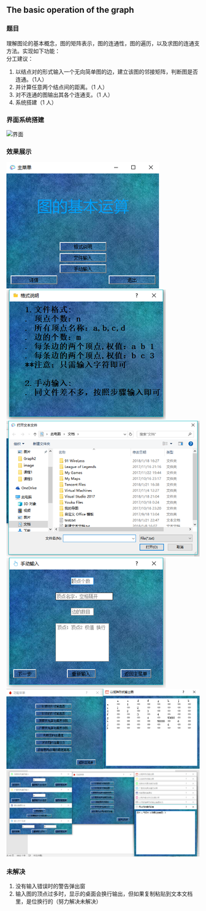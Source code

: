 ## The basic operation of the graph

### 题目

理解图论的基本概念，图的矩阵表示，图的连通性，图的遍历，以及求图的连通支方法。实现如下功能：<br>
分工建议：<br>
1. 以结点对的形式输入一个无向简单图的边，建立该图的邻接矩阵，判断图是否连通。（1人）
2. 并计算任意两个结点间的距离。（1 人）
3. 对不连通的图输出其各个连通支。（1 人）
4. 系统搭建（1 人）

### 界面系统搭建

![界面](https://github.com/anlance/anlance/blob/master/picture/Graphoperator/flowPath.png)<br>

### 效果展示

![主界面](https://github.com/anlance/anlance/blob/master/picture/Graphoperator/main.png)<br>
![格式说明界面](https://github.com/anlance/anlance/blob/master/picture/Graphoperator/format.png)<br>
![文件输入界面](https://github.com/anlance/anlance/blob/master/picture/Graphoperator/fileIn.png)<br>
![手动输入界面](https://github.com/anlance/anlance/blob/master/picture/Graphoperator/handIn.png)<br>
![输出界面](https://github.com/anlance/anlance/blob/master/picture/Graphoperator/output.png)<br>
![全图效果](https://github.com/anlance/anlance/blob/master/picture/Graphoperator/output2.png)<br>

### 未解决

1. 没有输入错误时的警告弹出窗
2. 输入图的顶点过多时，显示的桌面会换行输出，但如果复制粘贴到文本文档里，是位换行的（努力解决未解决）